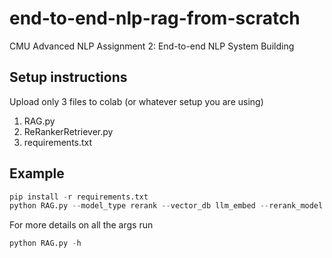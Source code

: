 # end-to-end-nlp-rag-from-scratch
CMU Advanced NLP Assignment 2: End-to-end NLP System Building

## Setup instructions

Upload only 3 files to colab (or whatever setup you are using)

1. RAG.py
2. ReRankerRetriever.py
3. requirements.txt


## Example 

```python
pip install -r requirements.txt
python RAG.py --model_type rerank --vector_db llm_embed --rerank_model bge --test_set_path questions.txt --system_out_path rerank_system_out.txt
```

For more details on all the args run

```python
python RAG.py -h
```